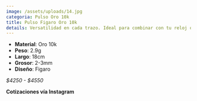 ```yaml
---
image: /assets/uploads/14.jpg
categoria: Pulso Oro 10k
title: Pulso Figaro Oro 10k
details: Versatilidad en cada trazo. Ideal para combinar con tu reloj o llevarlo solo
---
```

* **Material**: Oro 10k
* **Peso**: 2.9g
* **Largo**: 18cm
* **G﻿rosor**: 2-3mm
* **Diseño**: Figaro

*$﻿4250 - $4550*

**Cotizaciones vía Instagram**